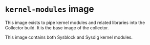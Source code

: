`kernel-modules` image
======================

This image exists to pipe kernel modules and related libraries
into the Collector build. It is the base image of the collector.

This image contains both Sysblock and Sysdig kernel modules.
